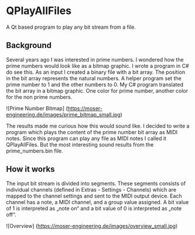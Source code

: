 # QPlayAllFiles
A Qt based program to play any bit stream from a file.

## Background
Several years ago I was interested in prime numbers. I wondered how the prime numbers would look like as a bitmap graphic. I wrote a program in C# do see this. As an input I created a binary file with a bit array. The position in the bit array represents the natural numbers. A helper program set the prime number to 1 and the other numbers to 0. My C# program translated the bit array in a bitmap graphic. One color for prime number, another color for the non prime numbers. 

![Prime Number Bitmap] (https://moser-engineering.de/images/prime_bitmap_small.jpg)

The results made me curious how this would sound like. I decided to write a program which plays the content of the prime number bit array as MIDI notes.
Since this program can play any file as MIDI notes I called it QPlayAllFiles.
But the most interesting sound results from the prime_numbers.bin file.

## How it works
The input bit stream is divided into segments. These segments consists of individual channels (defined in Extras - Settings - Channels) which are mapped to the channel settings and sent to the MIDI output device. 
Each channel has a note, a MIDI channel, and a group value assigned. A bit value of 1 is interpreted as „note on“ and a bit value of 0 is interpreted as „note off“.

![Overview] (https://moser-engineering.de/images/overview_small.jpg)



